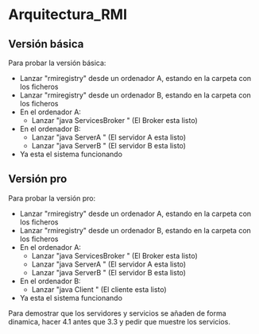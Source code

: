 # Arquitectura_RMI

## Versión básica
Para probar la versión básica:
- Lanzar "rmiregistry" desde un ordenador A, estando en la carpeta con los ficheros
- Lanzar "rmiregistry" desde un ordenador B, estando en la carpeta con los ficheros
- En el ordenador A:
  - Lanzar "java ServicesBroker <IPBroker> <IPServerA> <IPServerB>" (El Broker esta listo)
- En el ordenador B:
  - Lanzar "java ServerA <IPServerA> <IPBroker>" (El servidor A esta listo)
  - Lanzar "java ServerB <IPServerB> <IPBroker>" (El servidor B esta listo)
- Ya esta el sistema funcionando

## Versión pro
Para probar la versión pro:
- Lanzar "rmiregistry" desde un ordenador A, estando en la carpeta con los ficheros
- Lanzar "rmiregistry" desde un ordenador B, estando en la carpeta con los ficheros
- En el ordenador A:
	- Lanzar "java ServicesBroker <IPBroker>" (El Broker esta listo)
	- Lanzar "java ServerA <IPServerA> <IPBroker>" (El servidor A esta listo)
	- Lanzar "java ServerB <IPServerB> <IPBroker>" (El servidor B esta listo)
- En el ordenador B:
	- Lanzar "java Client <IPBroker>" (El cliente esta listo)
- Ya esta el sistema funcionando

Para demostrar que los servidores y servicios se añaden de forma dinamica, hacer 4.1 antes que 3.3 y pedir que muestre los servicios.
